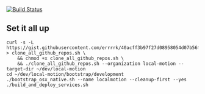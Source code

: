 [![Build Status](https://travis-ci.org/local-motion/bootstrap.svg?branch=master)](https://travis-ci.org/local-motion/bootstrap)

## Set it all up

```
curl -s -L https://gist.githubusercontent.com/errrrk/40acff3b97f27d08958054d07b56fd02/raw/c443b27993303d47139ca3bf51d99c7ae77fb43a/clone_all_github_repos.sh > clone_all_github_repos.sh \
    && chmod +x clone_all_github_repos.sh \
    && ./clone_all_github_repos.sh --organization local-motion --target-dir ~/dev/local-motion
cd ~/dev/local-motion/bootstrap/development
./bootstrap_osx_native.sh --name localmotion --cleanup-first --yes
./build_and_deploy_services.sh
```
